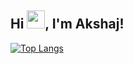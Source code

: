 ## Hi <img src="https://github.com/TheDudeThatCode/TheDudeThatCode/blob/master/Assets/Hi.gif" width="29px">, I'm Akshaj!

[![Top Langs](https://github-readme-stats.vercel.app/api/top-langs/?username=Akshaj000&layout=compact)](https://github.com/Akshaj000/github-readme-stats)
